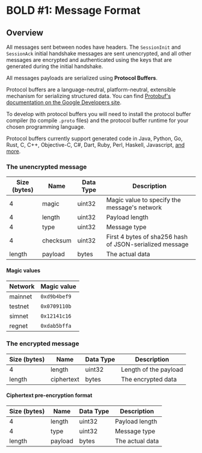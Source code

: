 # BOLD #1: Message Format

## Overview 

All messages sent between nodes have headers. The `SessionInit` and `SessionAck` initial handshake messages are sent unencrypted, and all other messages are encrypted and authenticated using the keys that are generated during the initial handshake.

All messages payloads are serialized using **Protocol Buffers**. 

Protocol buffers are a language-neutral, platform-neutral, extensible mechanism for serializing structured data. You can find [Protobuf's documentation on the Google Developers site](https://developers.google.com/protocol-buffers/).

To develop with protocol buffers you will need to install the protocol buffer compiler (to compile `.proto` files) and the protocol buffer runtime for your chosen programming language.

Protocol buffers currently support generated code in Java, Python, Go, Rust, C, C++, Objective-C, C#, Dart, Ruby, Perl, Haskell, Javascript, [and more](https://github.com/protocolbuffers/protobuf/blob/master/docs/third_party.md#programming-languages).

### The unencrypted message

| Size (bytes) | Name     | Data Type              | Description                                                                                |
|--------------|----------|------------------------|--------------------------------------------------------------------------------------------|
| 4            | magic    | uint32                 | Magic value to specify the message's network                                               |
| 4            | length   | uint32                 | Payload length                                                                             |
| 4            | type     | uint32                 | Message type                                                                               |
| 4            | checksum | uint32                 | First 4 bytes of sha256 hash of JSON-serialized message                                    |
| length       | payload  | bytes                  | The actual data                                                                            |
 
#### Magic values

| Network | Magic value    |
|---------|----------------|
| mainnet | `0xd9b4bef9`   |
| testnet | `0x0709110b`   |
| simnet  | `0x12141c16`   |
| regnet  | `0xdab5bffa`   |

### The encrypted message

| Size (bytes) | Name       | Data Type              | Description                                                                                |
|--------------|------------|------------------------|--------------------------------------------------------------------------------------------|
| 4            | length     | uint32                 | Length of the payload                                                                      |
| length       | ciphertext | bytes                  | The encrypted data
          
#### Ciphertext pre-encryption format
                                                           
| Size (bytes) | Name       | Data Type              | Description                                                                                |
|--------------|------------|------------------------|--------------------------------------------------------------------------------------------|
| 4            | length     | uint32                 | Payload length                                                                             |
| 4            | type       | uint32                 | Message type                                                                               |
| length       | payload    | bytes                  | The actual data                                                                            |
